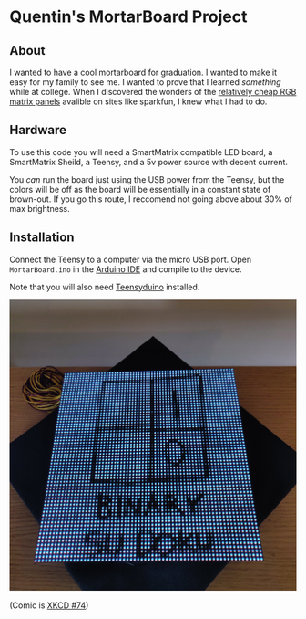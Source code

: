 # Quentin's MortarBoard Project

## About

I wanted to have a cool mortarboard for graduation. I wanted to make it easy for my family to see me. I wanted to prove that I learned _something_ while at college. When I 
discovered the wonders of the [relatively cheap RGB matrix panels][1] avalible on sites like sparkfun, I knew what I had to do.

[1]:https://www.sparkfun.com/products/14824

## Hardware

To use this code you will need a SmartMatrix compatible LED board, a SmartMatrix Sheild, a Teensy, and 
a 5v power source with decent current.

You _can_ run the board just using the USB power from the Teensy, but the colors will be off as the 
board will be essentially in a constant state of brown-out. If you go this route, I reccomend not going 
above about 30% of max brightness.


## Installation
Connect the Teensy to a computer via the micro USB port. Open `MortarBoard.ino` in the [Arduino IDE][2] and compile to the device.

Note that you will also need [Teensyduino][3] installed.


[2]:https://www.arduino.cc/en/Main/Software
[3]:https://www.pjrc.com/teensy/td_download.html


![My Mortarboard with everything installed](mortarboard.jpg)

(Comic is [XKCD #74](https://xkcd.com/74/))
